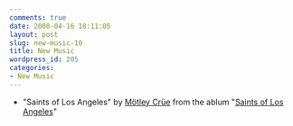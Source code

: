 ```yaml
---
comments: true
date: 2008-04-16 18:11:05
layout: post
slug: new-music-10
title: New Music
wordpress_id: 205
categories:
- New Music
---
```


  * "Saints of Los Angeles" by [Mötley Crüe](http://en.wikipedia.org/wiki/M%C3%B6tley_Cr%C3%BCe) from the ablum "[Saints of Los Angeles](http://en.wikipedia.org/wiki/Saints_of_Los_Angeles)"
